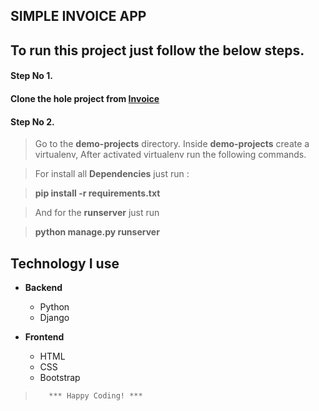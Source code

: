 
SIMPLE INVOICE APP
--------------------------------------
To run this project just follow the below steps.
--------------------------------------------------


#### **Step No 1.** 
#### Clone the hole project from [Invoice](https://github.com/sreebash/demo-projects.git "Invoice")


#### Step No 2. 
>Go to the **demo-projects** directory. Inside **demo-projects** create a virtualenv, After activated virtualenv run the following commands.


>For install all **Dependencies**  just run : 

**<blockquote>pip install -r requirements.txt**</blockquote>


> And for the **runserver** just run

**<blockquote>python manage.py runserver**</blockquote>

Technology I use
-------------------

- **Backend**
    - Python 
    - Django
    
- **Frontend**
    - HTML
    - CSS
    - Bootstrap
  


    
>        *** Happy Coding! ***

